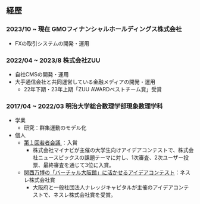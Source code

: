 ## 経歴

### 2023/10 ~ 現在 GMOフィナンシャルホールディングス株式会社

- FXの取引システムの開発・運用

### 2022/04 ~ 2023/8 株式会社ZUU

- 自社CMSの開発・運用
- 大手通信会社と共同運営している金融メディアの開発・運用
    - 22年下期・23年上期「ZUU AWARDベストチーム賞」受賞


### 2017/04 ~ 2022/03 明治大学総合数理学部現象数理学科

- 学業
    - 研究：群集運動のモデル化
- 個人
    - [第１回若者会議 ](https://gakumado.mynavi.jp/contests/wakamonokaigi)：入賞
        - 株式会社マイナビが主催の大学生向けアイデアコンテストで、株式会社ニュースピックスの課題テーマに対し、1次審査、2次ユーザー投票、最終審査を通じて3位に入賞。
    - [関西万博の「バーチャル大阪館」に活かせるアイデアコンテスト](https://kc-i.jp/activity/virtualideas/)：ネスレ株式会社賞
        - 大阪府と一般社団法人ナレッジキャピタルが主催のアイデアコンテストで、ネスレ株式会社賞を受賞。
    